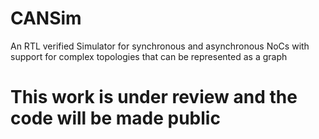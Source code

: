 # CANSim
An RTL verified Simulator for synchronous and asynchronous NoCs with support for complex topologies that can be represented as a graph


# This work is under review and the code will be made public
